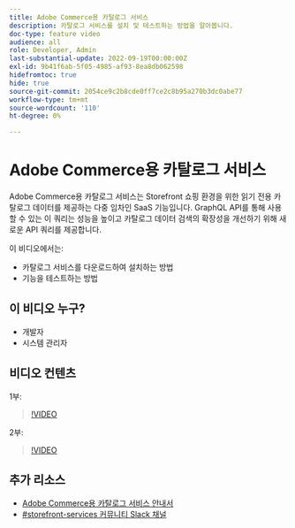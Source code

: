 ```yaml
---
title: Adobe Commerce용 카탈로그 서비스
description: 카탈로그 서비스를 설치 및 테스트하는 방법을 알아봅니다.
doc-type: feature video
audience: all
role: Developer, Admin
last-substantial-update: 2022-09-19T00:00:00Z
exl-id: 9b41f6ab-5f05-4985-af93-8ea8db062598
hidefromtoc: true
hide: true
source-git-commit: 2054ce9c2b8cde0ff7ce2c8b95a270b3dc0abe77
workflow-type: tm+mt
source-wordcount: '110'
ht-degree: 0%

---
```


# Adobe Commerce용 카탈로그 서비스

Adobe Commerce용 카탈로그 서비스는 Storefront 쇼핑 환경을 위한 읽기 전용 카탈로그 데이터를 제공하는 다중 임차인 SaaS 기능입니다. GraphQL API를 통해 사용할 수 있는 이 쿼리는 성능을 높이고 카탈로그 데이터 검색의 확장성을 개선하기 위해 새로운 API 쿼리를 제공합니다.

이 비디오에서는:

- 카탈로그 서비스를 다운로드하여 설치하는 방법
- 기능을 테스트하는 방법

## 이 비디오 누구?

- 개발자
- 시스템 관리자

## 비디오 컨텐츠

1부:

>[!VIDEO](https://video.tv.adobe.com/v/3415599)

2부:

>[!VIDEO](https://video.tv.adobe.com/v/3415600)

## 추가 리소스

- [Adobe Commerce용 카탈로그 서비스 안내서](https://experienceleague.adobe.com/docs/commerce-merchant-services/catalog-service/guide-overview.html)
- [#storefront-services 커뮤니티 Slack 채널](https://magentocommeng.slack.com/?redir=%2Farchives%2FC03HVPG8RS4)
